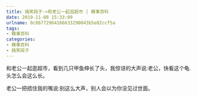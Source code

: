 ```yaml
---
title: 搞笑段子->和老公一起逛超市 | 糗事百科
date: 2019-11-08 15:33:09
urlname: 0c86772964166633290043b5e82ccf5a
tags: 
- 糗事百科
categories:
- 糗事百科
- 搞笑段子
---
```

和老公一起逛超市，看到几只甲鱼伸长了头，我惊讶的大声说:老公，快看这个龟.头怎么会这么长。

老公一把捂住我的嘴说:别这么大声，别人会以为你没见过世面。


